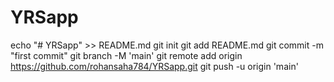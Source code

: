 # YRSapp
echo "# YRSapp" >> README.md
git init
git add README.md
git commit -m "first commit"
git branch -M 'main'
git remote add origin https://github.com/rohansaha784/YRSapp.git
git push -u origin 'main'
